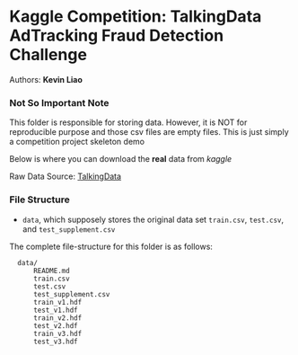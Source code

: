 # Kaggle Competition: TalkingData AdTracking Fraud Detection Challenge

Authors: **Kevin Liao**

### Not So Important Note

This folder is responsible for storing data. However, it is NOT for reproducible purpose and those csv files are empty files. This is just simply a competition project skeleton demo

Below is where you can download the **real** data from *kaggle*

Raw Data Source: [TalkingData](https://www.kaggle.com/c/talkingdata-adtracking-fraud-detection/data)

### File Structure

* `data`, which supposely stores the original data set `train.csv`, `test.csv`, and `test_supplement.csv` 

The complete file-structure for this folder is as follows:

```
  data/
      README.md
      train.csv
      test.csv
      test_supplement.csv
      train_v1.hdf
      test_v1.hdf
      train_v2.hdf
      test_v2.hdf
      train_v3.hdf
      test_v3.hdf
```

